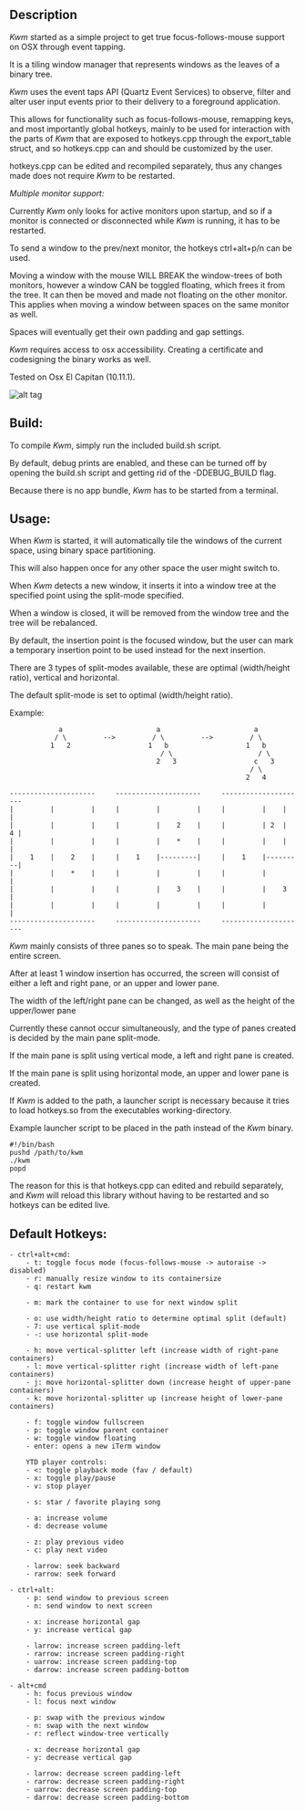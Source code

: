 ## Description

*Kwm* started as a simple project to get true focus-follows-mouse support on OSX through event tapping.

It is a tiling window manager that represents windows as the leaves of a binary tree.

*Kwm* uses the event taps API (Quartz Event Services) to observe, filter and alter user input events
prior to their delivery to a foreground application.

This allows for functionality such as focus-follows-mouse, remapping keys, and most importantly 
global hotkeys, mainly to be used for interaction with the parts of *Kwm* that are exposed to hotkeys.cpp
through the export_table struct, and so hotkeys.cpp can and should be customized by the user.

hotkeys.cpp can be edited and recompiled separately, thus any changes made does not require *Kwm* to be restarted.


*Multiple monitor support:*

Currently *Kwm* only looks for active monitors upon startup, and so if a monitor is connected or disconnected
while *Kwm* is running, it has to be restarted.
    
To send a window to the prev/next monitor, the hotkeys ctrl+alt+p/n can be used. 

Moving a window with the mouse WILL BREAK the window-trees of both monitors, however a window CAN be toggled
floating, which frees it from the tree. It can then be moved and made not floating on the other monitor.
This applies when moving a window between spaces on the same monitor as well.

Spaces will eventually get their own padding and gap settings.


*Kwm* requires access to osx accessibility.  Creating a certificate and codesigning the binary works as well.

Tested on Osx El Capitan (10.11.1).

![alt tag](https://cloud.githubusercontent.com/assets/6175959/11390251/8c8b6952-9348-11e5-9e4d-e77152f7536f.png)

## Build:

To compile *Kwm*, simply run the included build.sh script.

By default, debug prints are enabled, and these can be turned off by opening the build.sh script and
getting rid of the -DDEBUG_BUILD flag.

Because there is no app bundle, *Kwm* has to be started from a terminal.

## Usage:

When *Kwm* is started, it will automatically tile the windows of the current space, using binary space partitioning.

This will also happen once for any other space the user might switch to.

When *Kwm* detects a new window, it inserts it into a window tree at the specified point using the split-mode
specified.

When a window is closed, it will be removed from the window tree and the tree will be rebalanced.

By default, the insertion point is the focused window, but the user can mark a temporary insertion point to be
used instead for the next insertion.

There are 3 types of split-modes available, these are optimal (width/height ratio), vertical and horizontal.

The default split-mode is set to optimal (width/height ratio).

Example:

```
            a                       a                       a
           / \         -->         / \         -->         / \    
          1   2                   1   b                   1   b
                                     / \                     / \
                                    2   3                   c   3
                                                           / \
                                                          2   4

---------------------     ---------------------     --------------------- 
|         |         |     |         |         |     |         |    |    |
|         |         |     |         |    2    |     |         | 2  |  4 |
|         |         |     |         |    *    |     |         |    |    |
|    1    |    2    |     |    1    |---------|     |    1    |---------|
|         |    *    |     |         |         |     |         |         |
|         |         |     |         |    3    |     |         |    3    |
|         |         |     |         |         |     |         |         |
---------------------     ---------------------     ---------------------

```

*Kwm* mainly consists of three panes so to speak. The main pane being the entire screen.

After at least 1 window insertion has occurred, the screen will consist of either a left and right pane,
or an upper and lower pane.

The width of the left/right pane can be changed, as well as the height of the upper/lower pane

Currently these cannot occur simultaneously, and the type of panes created is decided by the main pane split-mode.

If the main pane is split using vertical mode, a left and right pane is created.

If the main pane is split using horizontal mode, an upper and lower pane is created.

If *Kwm* is added to the path, a launcher script is necessary
because it tries to load hotkeys.so from the executables working-directory.

Example launcher script to be placed in the path instead of the *Kwm* binary.

    #!/bin/bash
    pushd /path/to/kwm
    ./kwm
    popd

The reason for this is that hotkeys.cpp can edited and rebuild separately,
and *Kwm* will reload this library without having to be restarted and so
hotkeys can be edited live.

## Default Hotkeys:
    - ctrl+alt+cmd:
        - t: toggle focus mode (focus-follows-mouse -> autoraise -> disabled)
        - r: manually resize window to its containersize
        - q: restart kwm

        - m: mark the container to use for next window split

        - o: use width/height ratio to determine optimal split (default)
        - 7: use vertical split-mode
        - -: use horizontal split-mode

        - h: move vertical-splitter left (increase width of right-pane containers)
        - l: move vertical-splitter right (increase width of left-pane containers)
        - j: move horizontal-splitter down (increase height of upper-pane containers)
        - k: move horizontal-splitter up (increase height of lower-pane containers)

        - f: toggle window fullscreen
        - p: toggle window parent container
        - w: toggle window floating
        - enter: opens a new iTerm window

        YTD player controls:
        - <: toggle playback mode (fav / default)
        - x: toggle play/pause
        - v: stop player

        - s: star / favorite playing song

        - a: increase volume
        - d: decrease volume
        
        - z: play previous video
        - c: play next video

        - larrow: seek backward
        - rarrow: seek forward

    - ctrl+alt:
        - p: send window to previous screen
        - n: send window to next screen

        - x: increase horizontal gap
        - y: increase vertical gap

        - larrow: increase screen padding-left 
        - rarrow: increase screen padding-right 
        - uarrow: increase screen padding-top 
        - darrow: increase screen padding-bottom 

    - alt+cmd
        - h: focus previous window
        - l: focus next window

        - p: swap with the previous window
        - n: swap with the next window
        - r: reflect window-tree vertically

        - x: decrease horizontal gap
        - y: decrease vertical gap

        - larrow: decrease screen padding-left 
        - rarrow: decrease screen padding-right 
        - uarrow: decrease screen padding-top 
        - darrow: decrease screen padding-bottom 
